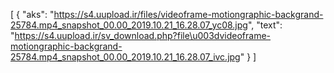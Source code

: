 [
  {
    "aks": "https://s4.uupload.ir/files/videoframe-motiongraphic-backgrand-25784.mp4_snapshot_00.00_2019.10.21_16.28.07_yc08.jpg",
    "text": "https://s4.uupload.ir/sv_download.php?file\u003dvideoframe-motiongraphic-backgrand-25784.mp4_snapshot_00.00_2019.10.21_16.28.07_ivc.jpg"
  }
]
